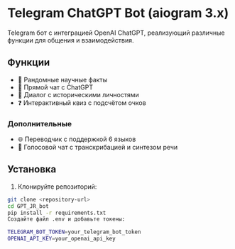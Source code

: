 # Telegram ChatGPT Bot (aiogram 3.x)

Telegram бот с интеграцией OpenAI ChatGPT, реализующий различные функции для общения и взаимодействия.

## Функции


- 🎲 Рандомные научные факты
- 💬 Прямой чат с ChatGPT
- 👤 Диалог с историческими личностями
- ❓ Интерактивный квиз с подсчётом очков

### Дополнительные 
- 🌐 Переводчик с поддержкой 6 языков
- 🎤 Голосовой чат с транскрибацией и синтезом речи

## Установка

1. Клонируйте репозиторий:
```bash
git clone <repository-url>
cd GPT_JR_bot
pip install -r requirements.txt
Создайте файл .env и добавьте токены:

TELEGRAM_BOT_TOKEN=your_telegram_bot_token
OPENAI_API_KEY=your_openai_api_key
